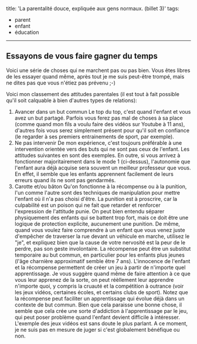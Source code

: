 title: 'La parentalité douce, expliquée aux gens normaux. (billet 3)'
tags:
- parent
- enfant
- éducation
---

Essayons de vous faire gagner du temps
--------------------------------------

Voici une série de choses qui ne marchent pas ou pas bien. Vous êtes libres de les essayer quand même, après tout je me suis peut-être trompé, mais ne dites pas que vous n'étiez pas prévenu ;-)

Voici mon classement des attitudes parentales (il est tout à fait possible qu'il soit calquable à bien d'autres types de relations):
1. Avancer dans un but commun
Le top du top, c'est quand l'enfant et vous avez un but partagé. Parfois vous ferez pas mal de choses à sa place (comme quand mon fils a voulu faire des vidéos sur Youtube à 11 ans), d'autres fois vous serez simplement présent pour qu'il soit en confiance (le regarder à ses premiers entrainements de sport, par exemple).
2. Ne pas intervenir
De mon expérience, c'est toujours préférable à une intervention orientée vers des buts qui ne sont pas ceux de l'enfant. Les attitudes suivantes en sont des exemples.
En outre, si vous arrivez à fonctionner majoritairement dans le mode 1 (ci-dessus), l'autonomie que l'enfant aura déjà acquise sera souvent un meilleur professeur que vous. En effet, il semble que les enfants apprennent facilement de leurs erreurs quand ils ne sont pas gendarmés.
3. Carotte et/ou bâton
Qu'on fonctionne à la récompense ou à la punition, l'un comme l'autre sont des techniques de manipulation pour mettre l'enfant où il n'a pas choisi d'être.
La punition est à proscrire, car la culpabilité est un poison qui ne fait que retarder et renforcer l'expression de l'attitude punie. On peut bien entendu séparer physiquement des enfants qui se battent trop fort, mais ce doit être une logique de protection explicite, aucunement une punition. De même, quand vous voulez faire comprendre à un enfant que vous venez juste d'empêcher de traverser la rue devant un véhicule en marche, utilisez le "je", et expliquez bien que la cause de votre nervosité est la peur de le perdre, pas son geste involontaire.
La récompense peut être un substitut temporaire au but commun, en particulier pour les enfants plus jeunes (l'âge charnière approximatif semble être 7 ans). L'innocence de l'enfant et la récompense permettent de créer un jeu à partir de n'importe quel apprentissage. Je vous suggère quand même de faire attention à ce que vous leur apprenez de la sorte, on peut réèllement leur apprendre n'importe quoi, y compris la cruauté et la compétition à outrance (voir les jeux vidéos, certaines écoles, et certains clubs de sport).
Notez que la récompense peut faciliter un apprentissage qui évolue déjà dans un contexte de but commun. Bien que cela paraisse une bonne chose, il semble que cela crée une sorte d'addiction à l'apprentissage par le jeu, qui peut poser problème quand l'enfant devient difficile à intéresser. L'exemple des jeux vidéos est sans doute le plus parlant. A ce moment, je ne suis pas en mesure de juger si c'est globalement bénéfique ou non.
